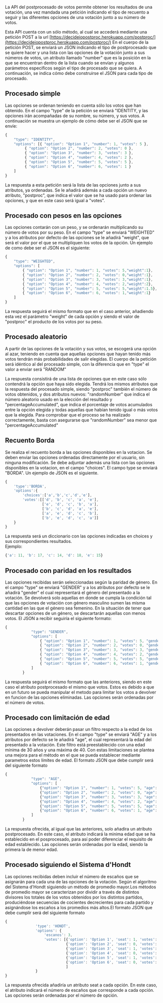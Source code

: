 La API del postprocesado de votos permite obtener los resultados de una votación, una vez mandada una petición indicando el tipo de recuento a seguir y las diferentes opciones de una votación junto a su número de votos.

Esta API cuenta con un sólo método, al cual se accederá mediante una petición POST a la url [https://decideiopostproc.herokuapp.com/postproc/](https://decideiopostproc.herokuapp.com/postproc/)
En el cuerpo de la petición POST, se enviará un JSON indicando el tipo de postprocesado que se quiere hacer y una lista con las opciones de la votación junto a sus números de votos, un atributo llamado "number" que es la posición en la que se encuentran dentro de la lista cuando se envían y algunos parámetros específicos según el tipo de procesado que se quiera. A continuación, se indica cómo debe construirse el JSON para cada tipo de procesado.

## Procesado simple

Las opciones se ordenan teniendo en cuenta sólo los votos que han obtenido. En el campo "type" de la petición se enviará "IDENTITY, y las opciones irán acompañadas de su nombre, su número, y sus votos. A continuación se muestra un ejemplo de cómo debe ser el JSON que se envíe:

```js
{
    "type": "IDENTITY",
    "options": [{ "option": "Option 1", "number": 1, "votes": 5 },
         { "option": "Option 2", "number": 2, "votes": 0 },
         { "option": "Option 3", "number": 3, "votes": 3 },
         { "option": "Option 4", "number": 4, "votes": 2 },
         { "option": "Option 5", "number": 5, "votes": 5 },
         { "option": "Option 6", "number": 6, "votes": 1 }
    ]
}
```

La respuesta a esta petición será la lista de las opciones junto a sus atributos, ya ordenadas. Se le añadirá además a cada opción un nuevo atributo, "postproc", que indica el valor que se ha usado para ordenar las opciones, y que en este caso será igual a "votes".

## Procesado con pesos en las opciones
Las opciones contarán con un peso, y se ordenarán multiplicando su número de votos por su peso. En el campo "type" se enviará "WEIGHTED" y a los atributos por defecto de las opciones se le añadirá "weight", que será el valor por el que se multipliquen los votos de la opción. Un ejemplo de como debe ser el JSON es el siguiente:

```js
{
    "type": "WEIGHTED",
    "options": [
        { "option": "Option 1", "number": 1, "votes": 5,"weight":1},
        { "option": "Option 2", "number": 2, "votes": 0,"weight":1},
        { "option": "Option 3", "number": 3, "votes": 3,"weight":1},
        { "option": "Option 4", "number": 4, "votes": 2,"weight":2},
        { "option": "Option 5", "number": 5, "votes": 5,"weight":1.5},
        { "option": "Option 6", "number": 6, "votes": 1,"weight":1}
    ]
}
```


La respuesta seguirá el mismo formato que en el caso anterior, añadiendo esta vez el parámetro "weight" de cada opción y siendo el valor de "postproc" el producto de los votos por su peso.

## Procesado aleatorio

A partir de las opciones de la votación y sus votos, se escogerá una opción al azar, teniendo en cuenta que aquellas opciones que hayan tenido más votos tendrán más probabilidades de salir elegidas. El cuerpo de la petición será idéntico al del procesado simple, con la diferencia que en "type" el valor a enviar será "RANDOM"

La respuesta consistirá de una lista de opciones que en este caso sólo contendrá la opción que haya sido elegida. Tendrá los mismos atributos que la respuesta del procesado simple, siendo "postproc" también el número de votos obtenidos, y dos atributos nuevos: "randomNumber" que indica el número aleatorio usado en la elección del resultado y "percentageAccumulated", que indica el porcentaje de votos acumulados entre la opción elegida y todas aquellas que habían tenido igual o más votos que la elegida. Para comprobar que el proceso se ha realizado correctamente, basta con asegurarse que "randomNumber" sea menor que "percentageAccumulated"

## Recuento Borda

Se realiza el recuento borda a las opciones disponibles en la votacion. Se deben enviar las opciones ordenadas directamente por el usuario, sin ninguna modificación. Se debe adjuntar además una lista con las opciones disponibles en la votacion, en el campo "choices". El campo type se enviará "BORDA". Un ejemplo de JSON es el siguiente.

```js
{
    'type':'BORDA',
    'options':{
        'choices':['a','b','c','d','e'],
        'votes':[['d', 'b', 'c', 'a', 'e'],
                 ['e', 'd', 'c', 'b', 'a'],
                 ['b', 'c', 'd', 'a', 'e'],
                 ['a', 'e', 'd', 'c', 'b'],
                 ['b', 'e', 'd', 'c', 'a']]
    }
}
```

La respuesta será un diccionario con las opciones indicadas en choices y sus correspondientes resultados.  
Ejemplo:

```js
{'a': 11, 'b': 17, 'c': 14, 'd': 18, 'e': 15}
```

## Procesado con paridad en los resultados

Las opciones recibidas serán seleccionadas según la paridad de género. En el campo "type" se enviará "GENDER" y a los atributos por defecto se le añadirá "gender" el cual representará el género del presentado a la votación. Se devolverá solo aquellas en donde se cumpla la condición tal que las opciones de votación con género masculino sumen las misma cantidad en las que el género sea femenino. En la situación de tener que descartar opciones de un género, se descartarán aquellas con menos votos. El JSON a recibir seguiría el siguiente formato:

```js
{
            "type": "GENDER",
            "options": [
                { "option": "Option 1", "number": 1, "votes": 5, "gender":"m"},
                { "option": "Option 2", "number": 2, "votes": 0, "gender":"w"},
                { "option": "Option 3", "number": 3, "votes": 3, "gender":"w"},
                { "option": "Option 4", "number": 4, "votes": 2, "gender":"m"},
                { "option": "Option 5", "number": 5, "votes": 5, "gender":"w"},
                { "option": "Option 6", "number": 6, "votes": 1, "gender":"w"},
            ]
        }
```

La respuesta seguirá el mismo formato que las anteriores, siendo en este caso el atributo postprocesado el mismo que votos. Estos es debido a que en un futuro se pueda manipular el metodo para limitar los votos a devolver en funcion de las opciones eliminadas. Las opciones serán ordenadas por el número de votos.

## Procesado con limitación de edad

Las opciones a devolver deberán pasar un filtro respecto a la edad de los presentados en las votaciones. En el campo "type" se enviará "AGE" y a los atributos por defecto se le añadirá "age", el cual representará la edad del presentado a la votación. Este filtro está preestablecido con una edad mínima de 30 años y una máxima de 40. Con estas limitaciones se plantea una mejora para el método en el que se pueda establecer mediante parametros estos límites de edad. El formato JSON que debe cumplir será del siguiente formato

```js
{
            "type": "AGE",
            "options": [
                {"option": "Option 1", "number": 1, "votes": 5, "age": 29},
                {"option": "Option 2", "number": 2, "votes": 0, "age": 34},
                {"option": "Option 3", "number": 3, "votes": 3, "age": 31},
                {"option": "Option 4", "number": 4, "votes": 2, "age": 25},
                {"option": "Option 5", "number": 5, "votes": 5, "age": 37},
                {"option": "Option 6", "number": 6, "votes": 1, "age": 42},
            ]
        }
```

La respuesta ofrecida, al igual que las anteriores, solo añadira un atributo postprocesado. En este caso, el atributo indicará la minima edad que se ha establecido en el posprocesado, para así poder diferenciar el requisito de edad establecido. Las opciones serán ordenadas por la edad, siendo la primera la de menor edad.

## Procesado siguiendo el Sistema d'Hondt

Las opciones recibidas deben incluir el número de escaños que se asignarán para cada una de las opciones de la votación. Según el algoritmo del Sistema d'Hondt siguiendo un método de promedio mayor.Los métodos de promedio mayor se caracterizan por dividir a través de distintos divisores los totales de los votos obtenidos por los distintos partidos, produciéndose secuencias de cocientes decrecientes para cada partido y asignándose los escaños a los promedios más altos.El formato JSON que debe cumplir será del siguiente formato

```js
{
              'type': 'HONDT',
              'options': {
                  'escanos': 3,
                  'votes': [{'option': 'Option 1', 'seat': 1, 'votes': 15},
                            {'option': 'Option 2', 'seat': 0, 'votes': 3},
                            {'option': 'Option 3', 'seat': 1, 'votes': 9},
                            {'option': 'Option 4', 'seat': 0, 'votes': 7},
                            {'option': 'Option 5', 'seat': 1, 'votes': 12},
                            {'option': 'Option 6', 'seat': 0, 'votes': 1}
                            ]
              }
}
```

La respuesta ofrecida añadiría un atributo seat a cada opción. En este caso, el atributo indicará el número de escaños que corresponde a cada opción. Las opciones serán ordenadas por el número de opción.
